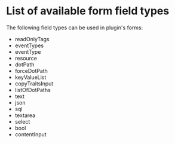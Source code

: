 # List of available form field types 

The following field types can be used in plugin's forms:

* readOnlyTags
* eventTypes
* eventType
* resource
* dotPath
* forceDotPath
* keyValueList
* copyTraitsInput
* listOfDotPaths
* text
* json
* sql         
* textarea      
* select
* bool          
* contentInput